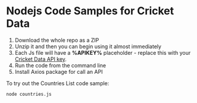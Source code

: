 # Nodejs Code Samples for Cricket Data

1. Download the whole repo as a ZIP
2. Unzip it and then you can begin using it almost immediately
3. Each Js file will have a **%APIKEY%** placeholder - replace this with your [Cricket Data API key](https://cricketdata.org).
4. Run the code from the command line
5. Install Axios package for call an API

To try out the Countries List code sample: 
```
node countries.js
```
